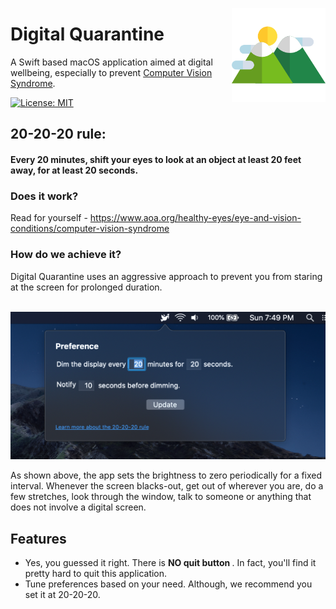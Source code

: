 <img src="https://github.com/bharathbhargavgb/digital-quarantine/blob/master/Digital%20Quarantine/Assets.xcassets/AppIcon.appiconset/mountain%40256.png" 
alt="Digital Quarantine logo" title="Digital Quarantine" align="right" height="150" />


Digital Quarantine
===================

A Swift based macOS application aimed at digital wellbeing, especially to prevent [Computer Vision Syndrome](https://en.wikipedia.org/wiki/Computer_vision_syndrome).

[![License: MIT](https://img.shields.io/badge/License-MIT-yellow.svg)](https://opensource.org/licenses/MIT)

## 20-20-20 rule: 
#### Every 20 minutes, shift your eyes to look at an object at least 20 feet away, for at least 20 seconds.

### Does it work?
Read for yourself - https://www.aoa.org/healthy-eyes/eye-and-vision-conditions/computer-vision-syndrome

### How do we achieve it?
Digital Quarantine uses an aggressive approach to prevent you from staring at the screen for prolonged duration. 

<br>
<img src="https://github.com/bharathbhargavgb/digital-quarantine/blob/resources/readme_resource/Popover.png" 
alt="Preference dialog" title="Digital Quarantine" width=589 />

As shown above, the app sets the brightness to zero periodically for a fixed interval. Whenever the screen blacks-out, get out of wherever you are, do a few stretches, look through the window, talk to someone or anything that does not involve a digital screen.

## Features
 - Yes, you guessed it right. There is <b>NO quit button </b>. In fact, you'll find it pretty hard to quit this application.
 - Tune preferences based on your need. Although, we recommend you set it at 20-20-20.
